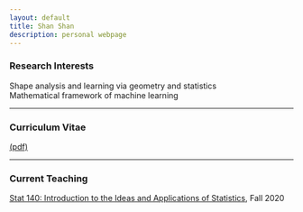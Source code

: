```yaml
---
layout: default
title: Shan Shan
description: personal webpage
---
```


### Research Interests 
Shape analysis and learning via geometry and statistics <br />
Mathematical framework of machine learning
<hr />

### Curriculum Vitae 
[(pdf)](../CV/cv.pdf)
<hr />	
	
### Current Teaching
[Stat 140: Introduction to the Ideas and Applications of Statistics](https://sshanshans.github.io/stat140/),  Fall 2020 

        
